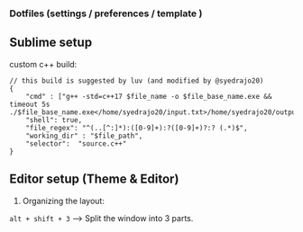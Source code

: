 ### Dotfiles (settings / preferences / template )




## Sublime setup


custom c++ build: 

```shell
// this build is suggested by luv (and modified by @syedrajo20)
{
	"cmd" : ["g++ -std=c++17 $file_name -o $file_base_name.exe && timeout 5s ./$file_base_name.exe</home/syedrajo20/input.txt>/home/syedrajo20/output.txt"],
	"shell": true,
	"file_regex": "^(..[^:]*):([0-9]+):?([0-9]+)?:? (.*)$",
	"working_dir" : "$file_path",
	"selector":  "source.c++"
}

```



## Editor setup (Theme & Editor)

1. Organizing the layout:

`alt + shift + 3` --> Split the window into 3 parts.
